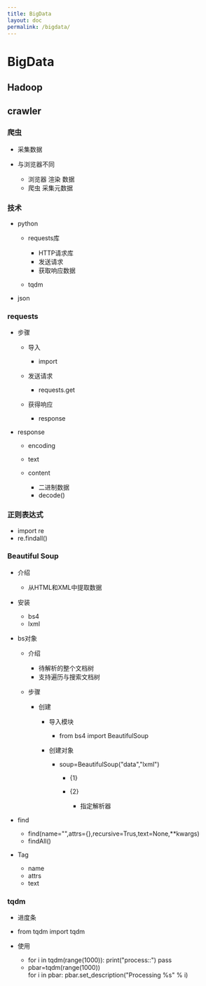 ```yaml
---
title: BigData
layout: doc
permalink: /bigdata/
---
```




# BigData

## Hadoop

## crawler

### 爬虫

- 采集数据
- 与浏览器不同

	- 浏览器 渲染 数据
	- 爬虫 采集元数据

### 技术

- python

	- requests库

		- HTTP请求库
		- 发送请求
		- 获取响应数据

	- tqdm

- json

### requests

- 步骤

	- 导入

		- import

	- 发送请求

		- requests.get

	- 获得响应

		- response

- response

	- encoding
	- text
	- content

		- 二进制数据
		- decode()

### 正则表达式

- import re
- re.findall()

### Beautiful Soup

- 介绍

	- 从HTML和XML中提取数据

- 安装

	- bs4
	- lxml

- bs对象

	- 介绍

		- 待解析的整个文档树
		- 支持遍历与搜索文档树

	- 步骤

		- 创建

			- 导入模块

				- from bs4 import BeautifulSoup

			- 创建对象

				- soup=BeautifulSoup("<html>data</html>","lxml")

					- {1}
					- {2}

						- 指定解析器

- find

	- find(name="",attrs={},recursive=Trus,text=None,**kwargs)
	- findAll()

- Tag

	- name
	- attrs
	- text

### tqdm

- 进度条
- from tqdm import tqdm
- 使用

	- for i in tqdm(range(1000)):
    print("process::")
    pass
	- pbar=tqdm(range(1000))  
for i in pbar:
    pbar.set_description("Processing %s" % i)

